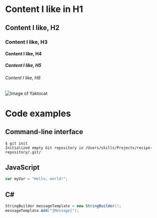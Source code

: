 # Content I like in H1
## Content I like, H2
### Content I like, H3
#### Content I like, H4
##### Content I like, H5
###### Content I like, H6

![Image of Yaktocat](https://octodex.github.com/images/yaktocat.png)

# Code examples

## Command-line interface
```cli
$ git init
Initialized empty Git repository in /Users/skills/Projects/recipe-repository/.git/
```

## JavaScript
```js
var myVar = "Hello, world!";
```

## C#
```cs
StringBuilder messageTemplate = new StringBuilder();
messageTemplate.Add("{Message}");
```
